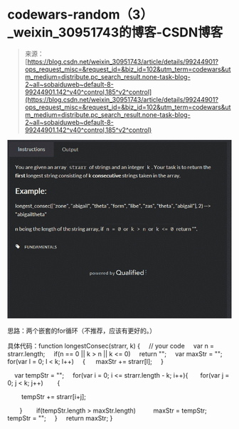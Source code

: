<!--yml
category: codewars
date: 2022-08-13 11:34:54
-->

# codewars-random（3）_weixin_30951743的博客-CSDN博客

> 来源：[https://blog.csdn.net/weixin_30951743/article/details/99244901?ops_request_misc=&request_id=&biz_id=102&utm_term=codewars&utm_medium=distribute.pc_search_result.none-task-blog-2~all~sobaiduweb~default-8-99244901.142^v40^control,185^v2^control](https://blog.csdn.net/weixin_30951743/article/details/99244901?ops_request_misc=&request_id=&biz_id=102&utm_term=codewars&utm_medium=distribute.pc_search_result.none-task-blog-2~all~sobaiduweb~default-8-99244901.142^v40^control,185^v2^control)

![](img/ddeff09a8c39dc465b05a250c29be4d4.png)

思路：两个嵌套的for循环（不推荐，应该有更好的。）

具体代码：function longestConsec(strarr, k) {
    // your code
    var n = strarr.length;
    if(n == 0 || k > n || k <= 0)
    return "";
    var maxStr = "";
    for(var l = 0; l < k; l++)
    {
     maxStr += strarr[l];
    }

    var tempStr = "";
    for(var i = 0; i <= strarr.length - k; i++){
      for(var j = 0; j < k; j++)
       {

        tempStr += strarr[i+j];

       }
       if(tempStr.length > maxStr.length)
         maxStr = tempStr;
    tempStr = "";
    }
    return maxStr;
}